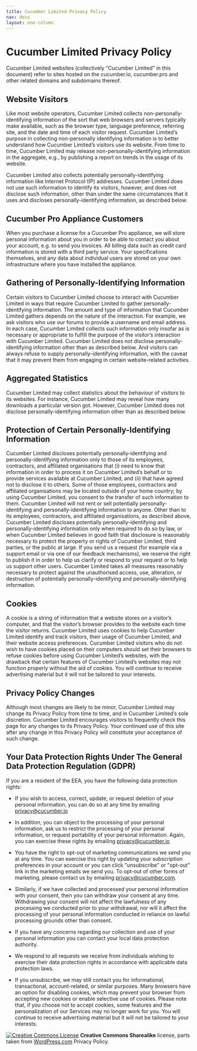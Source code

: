 ```yaml
---
title: Cucumber Limited Privacy Policy
nav: docs
layout: one-column
---
```


# Cucumber Limited Privacy Policy

Cucumber Limited websites (collectively “Cucumber Limited” in this document) refer to sites hosted on the cucumber.io, cucumber.pro and other related domains and subdomains thereof.

## Website Visitors

Like most website operators, Cucumber Limited collects non-personally-identifying information of the sort that web browsers and servers typically make available, such as the browser type, language preference, referring site, and the date and time of each visitor request. Cucumber Limited’s purpose in collecting non-personally identifying information is to better understand how Cucumber Limited’s visitors use its website. From time to time, Cucumber Limited may release non-personally-identifying information in the aggregate, e.g., by publishing a report on trends in the usage of its website.

Cucumber Limited also collects potentially personally-identifying information like Internet Protocol (IP) addresses. Cucumber Limited does not use such information to identify its visitors, however, and does not disclose such information, other than under the same circumstances that it uses and discloses personally-identifying information, as described below.

## Cucumber Pro Appliance Customers

When you purchase a license for a Cucumber Pro appliance, we will store personal information about you in order to be able to contact you about your account, e.g. to send you invoices. All billing data such as credit card information is stored with a third party service. Your specifications themselves, and any data about individual users are stored on your own infrastructure where you have installed the appliance.

## Gathering of Personally-Identifying Information

Certain visitors to Cucumber Limited choose to interact with Cucumber Limited in ways that require Cucumber Limited to gather personally-identifying information. The amount and type of information that Cucumber Limited gathers depends on the nature of the interaction. For example, we ask visitors who use our forums to provide a username and email address. In each case, Cucumber Limited collects such information only insofar as is necessary or appropriate to fulfill the purpose of the visitor’s interaction with Cucumber Limited. Cucumber Limited does not disclose personally-identifying information other than as described below. And visitors can always refuse to supply personally-identifying information, with the caveat that it may prevent them from engaging in certain website-related activities.

## Aggregated Statistics

Cucumber Limited may collect statistics about the behaviour of visitors to its websites. For instance, Cucumber Limited may reveal how many downloads a particular version got. However, Cucumber Limited does not disclose personally-identifying information other than as described below.

## Protection of Certain Personally-Identifying Information

Cucumber Limited discloses potentially personally-identifying and personally-identifying information only to those of its employees, contractors, and affiliated organisations that (i) need to know that information in order to process it on Cucumber Limited’s behalf or to provide services available at Cucumber Limited, and (ii) that have agreed not to disclose it to others. Some of those employees, contractors and affiliated organisations may be located outside of your home country; by using Cucumber Limited, you consent to the transfer of such information to them. Cucumber Limited will not rent or sell potentially personally-identifying and personally-identifying information to anyone. Other than to its employees, contractors, and affiliated organisations, as described above, Cucumber Limited discloses potentially personally-identifying and personally-identifying information only when required to do so by law, or when Cucumber Limited believes in good faith that disclosure is reasonably necessary to protect the property or rights of Cucumber Limited, third parties, or the public at large. If you send us a request (for example via a support email or via one of our feedback mechanisms), we reserve the right to publish it in order to help us clarify or respond to your request or to help us support other users. Cucumber Limited takes all measures reasonably necessary to protect against the unauthorised access, use, alteration, or destruction of potentially personally-identifying and personally-identifying information.

## Cookies

A cookie is a string of information that a website stores on a visitor’s computer, and that the visitor’s browser provides to the website each time the visitor returns. Cucumber Limited uses cookies to help Cucumber Limited identify and track visitors, their usage of Cucumber Limited, and their website access preferences. Cucumber Limited visitors who do not wish to have cookies placed on their computers should set their browsers to refuse cookies before using Cucumber Limited’s websites, with the drawback that certain features of Cucumber Limited’s websites may not function properly without the aid of cookies.
You will continue to receive advertising material but it will not be tailored to your interests.

## Privacy Policy Changes

Although most changes are likely to be minor, Cucumber Limited may change its Privacy Policy from time to time, and in Cucumber Limited’s sole discretion. Cucumber Limited encourages visitors to frequently check this page for any changes to its Privacy Policy. Your continued use of this site after any change in this Privacy Policy will constitute your acceptance of such change.

## Your Data Protection Rights Under The General Data Protection Regulation (GDPR)

If you are a resident of the EEA, you have the following data protection rights:

 - If you wish to access, correct, update, or request deletion of your personal information, you can do so at any time by emailing privacy@cucumber.io

 - In addition, you can object to the processing of your personal information, ask us to restrict the processing of your personal information, or request portability of your personal information. Again, you can exercise these rights by emailing privacy@cucumber.io

 - You have the right to opt-out of marketing communications we send you at any time. You can exercise this right by updating your subscription preferences in your account or you can click "unsubscribe" or "opt-out" link in the marketing emails we send you. To opt-out of other forms of marketing, please contact us by emailing privacy@cucumber.com.

 - Similarly, if we have collected and processed your personal information with your consent, then you can withdraw your consent at any time.  Withdrawing your consent will not affect the lawfulness of any processing we conducted prior to your withdrawal, nor will it affect the processing of your personal information conducted in reliance on lawful processing grounds other than consent.

 - If you have any concerns regarding our collection and use of your personal information you can contact your local data protection authority.

 - We respond to all requests we receive from individuals wishing to exercise their data protection rights in accordance with applicable data protection laws.

 - If you unsubscribe, we may still contact you for informational, transactional, account-related, or similar purposes.
Many browsers have an option for disabling cookies, which may prevent your browser from accepting new cookies or enable selective use of cookies. Please note that, if you choose not to accept cookies, some features and the personalization of our Services may no longer work for you. You will continue to receive advertising material but it will not be tailored to your interests.


[![Creative Commons License](https://creativecommons.org/images/public/somerights20)](http://creativecommons.org/licenses/by-sa/3.0/) **Creative Commons Sharealike** license, parts taken from [WordPress.com](http://www.wordpress.com/) Privacy Policy.
